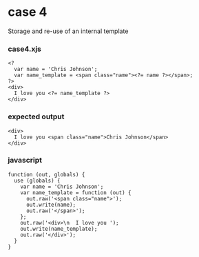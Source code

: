 case 4
======

Storage and re-use of an internal template

### case4.xjs

    <?
      var name = 'Chris Johnson';
      var name_template = <span class="name"><?= name ?></span>;
    ?>
    <div>
      I love you <?= name_template ?>
    </div>

### expected output

    <div>
      I love you <span class="name">Chris Johnson</span>
    </div>

### javascript

    function (out, globals) {
      use (globals) {
        var name = 'Chris Johnson';
        var name_template = function (out) {
          out.raw('<span class="name">');
          out.write(name);
          out.raw('</span>');
        };
        out.raw('<div>\n  I love you ');
        out.write(name_template);
        out.raw('</div>');
      }
    }
